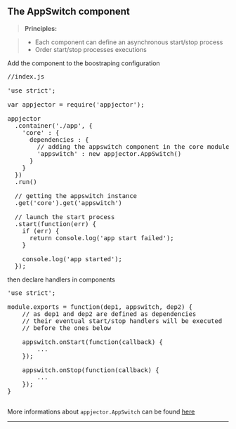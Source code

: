The AppSwitch component
-------------

> **Principles:**

> - Each component can define an asynchronous start/stop process
> - Order start/stop processes executions

Add the component to the boostraping configuration

<pre lang="javascript">
//index.js

'use strict';

var appjector = require('appjector');

appjector
  .container('./app', {
    'core' : {
      dependencies : {
      	// adding the appswitch component in the core module
        'appswitch' : new appjector.AppSwitch()
      }
    }
  })
  .run()

  // getting the appswitch instance
  .get('core').get('appswitch')

  // launch the start process
  .start(function(err) {
    if (err) {
      return console.log('app start failed');
    }

    console.log('app started');
  });
</pre>

then declare handlers in components

<pre lang="javascript">
'use strict';

module.exports = function(dep1, appswitch, dep2) {
	// as dep1 and dep2 are defined as dependencies 
	// their eventual start/stop handlers will be executed
	// before the ones below
	
	appswitch.onStart(function(callback) {
		...
	});
	
	appswitch.onStop(function(callback) {
		...
	});
}

</pre>

More informations about `appjector.AppSwitch` can be found [here](http://machard.github.io/appjector/appjector.AppSwitch.html)

----------------